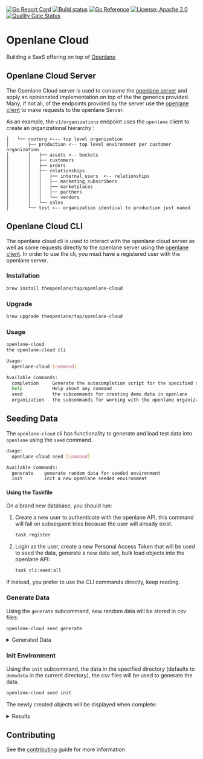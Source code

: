 [![Go Report Card](https://goreportcard.com/badge/github.com/theopenlane/openlane-cloud)](https://goreportcard.com/report/github.com/theopenlane/openlane-cloud)
[![Build status](https://badge.buildkite.com/9d99bb1f92d9195776d9983bea1f74314fd912706244c48863.svg)](https://buildkite.com/theopenlane/theopenlane-cloud)
[![Go Reference](https://pkg.go.dev/badge/github.com/theopenlane/openlane-cloud.svg)](https://pkg.go.dev/github.com/theopenlane/openlane-cloud)
[![License: Apache 2.0](https://img.shields.io/badge/License-Apache2.0-brightgreen.svg)](https://opensource.org/licenses/Apache-2.0)
[![Quality Gate Status](https://sonarcloud.io/api/project_badges/measure?project=theopenlane_openlane-cloud&metric=alert_status)](https://sonarcloud.io/summary/new_code?id=theopenlane_openlane-cloud)

# Openlane Cloud

Building a SaaS offering on top of [Openlane](https://github.com/theopenlane/core)

## Openlane Cloud Server

The Openlane Cloud server is used to consume the [openlane server](https://github.com/theopenlane/core/) and apply an opinionated implementation on top of the the generics provided. Many, if not all, of the endpoints provided by the server use the [openlane client](https://github.com/theopenlane/core/blob/main/pkg/openlaneclient/client.go) to make requests to the openlane Server.

As an example, the `v1/organizations` endpoint uses the `openlane` client to create an organizational hierarchy`:

```
│   └── rootorg <--- top level organization
│       ├── production <-- top level environment per customer organization
│       │   ├── assets <-- buckets
│       │   ├── customers
│       │   ├── orders
│       │   ├── relationships
│       │   │   ├── internal_users  <-- relationships
│       │   │   ├── marketing_subscribers
│       │   │   ├── marketplaces
│       │   │   ├── partners
│       │   │   └── vendors
│       │   └── sales
│       └── test <-- organization identical to production just named
```

## Openlane Cloud CLI

The openlane cloud cli is used to interact with the openlane cloud server as well as some requests directly to the openlane server using the [openlane client](https://github.com/theopenlane/core/blob/main/pkg/openlaneclient/client.go). In order to use the cli, you must have a registered user with the openlane server.

### Installation

```bash
brew install theopenlane/tap/openlane-cloud
```

### Upgrade

```bash
brew upgrade theopenlane/tap/openlane-cloud
```

### Usage

```bash
openlane-cloud
the openlane-cloud cli

Usage:
  openlane-cloud [command]

Available Commands:
  completion     Generate the autocompletion script for the specified shell
  help           Help about any command
  seed           the subcommands for creating demo data in openlane
  organization   the subcommands for working with the openlane organization
```

## Seeding Data

The `openlane-cloud` cli has functionality to generate and load test data into `openlane` using the `seed` command.

```bash
Usage:
  openlane-cloud seed [command]

Available Commands:
  generate    generate random data for seeded environment
  init        init a new openlane seeded environment
```

#### Using the Taskfile

On a brand new database, you should run:

1. Create a new user to authenticate with the openlane API, this command will fail on subsequent tries because the user will already exist.
    ```bash
    task register
    ```
1. Login as the user, create a new Personal Access Token that will be used to seed the data, generate a new data set, bulk load objects into the openlane API:
    ```bash
    task cli:seed:all
    ```

If instead, you prefer to use the CLI commands directly, keep reading.

### Generate Data

Using the `generate` subcommand, new random data will be stored in csv files:

```bash
openlane-cloud seed generate
```

<details>
<summary>Generated Data</summary>

```bash
tree demodata
demodata
├── groups.csv
├── invites.csv
├── orgs.csv
└── users.csv
```

</details>

### Init Environment

Using the `init` subcommand, the data in the specified directory (defaults to `demodata` in the current directory), the csv files will be used to generate the data.

```bash
openlane-cloud seed init
```

The newly created objects will be displayed when complete:

<details>
<summary>Results</summary>

```bash
> seeded environment created 100% [===============]  [3s]
Seeded Environment Created:
+--------------------------------------------------------------------------------------+
| Organization                                                                         |
+----------------------------+--------+-------------+-------------+----------+---------+
| ID                         | NAME   | DESCRIPTION | PERSONALORG | CHILDREN | MEMBERS |
+----------------------------+--------+-------------+-------------+----------+---------+
| 01J06RPZ8HQRWW4AZERHKWT2YH | Plus-U |             | false       |        0 |       1 |
+----------------------------+--------+-------------+-------------+----------+---------+
...
```

</details>

## Contributing

See the [contributing](.github/CONTRIBUTING.md) guide for more information